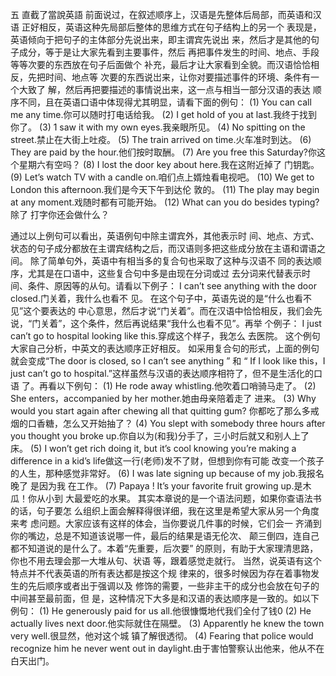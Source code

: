 五
直截了當說英語
前面说过，在叙述顺序上，汉语是先整体后局部，而英语和汉语 正好相反，英语这种先局部后整体的思维方式在句子结构上的另一个 表现是，英语倾向于把句子的主体部分先说出来，即主谓宾先说出 来，然后才是其他的句子成分，等于是让大家先看到主要事件，然后 再把事件发生的时间、地点、手段等等次要的东西放在句子后面做个 补充，最后才让大家看到全貌。而汉语恰恰相反，先把时间、地点等 次要的东西说岀来，让你对要描述事件的环境、条件有一个大致了 解，然后再把要描述的事情说出来，这一点与相当一部分汉语的表达 顺序不同，且在英语口语中体现得尤其明显，请看下面的例句： 
(1) You can call me any time.你可以随时打电话给我。 
(2) I get hold of you at last.我终于找到你了。 
(3) 1 saw it with my own eyes.我亲眼所见。 
(4) No spitting on the street.禁止在大街上吐疫。 
(5) The train arrived on time.火车准时到达。 
(6) They are paid by the hour.他们按时取酬。 
(7) Are you free this Saturday?你这个星期六有空吗？ 
(8) I lost the door key about here.我在这附近掉了 门钥匙。 
(9) Let’s watch TV with a candle on.咱们点上婿烛看电视吧。 
(10) We get to London this afternoon.我们是今天下午到达伦 敦的。 
(11) The play may begin at any moment.戏随时都有可能开始。 
(12) What can you do besides typing?除了 打字你还会做什么？

通过以上例句可以看出，英语例句中除主谓宾外，其他表示时 间、地点、方式、状态的句子成分都放在主谓宾结构之后，而汉语则多把这些成分放在主语和谓语之间。 
除了简单句外，英语中有相当多的复合句也采取了这种与汉语不 同的表达顺序，尤其是在口语中，这些复合句中多是由现在分词或过 去分词来代替表示时间、条件、原因等的从句。请看以下例子： 
I can’t see anything with the door closed.门关着，我什么也看不 见。 
在这个句子中，英语先说的是“什么也看不见”这个要表达的 中心意思，然后才说“门关着”。而在汉语中恰恰相反，我们会先 说，“门关着”，这个条件，然后再说结果“我什么也看不见”。再举 个例子： 
I just can’t go to hospital looking like this.穿成这个样子，我怎么 去医院。 
这个例句大家自己分析，中英文的表达顺序正好相反。 
如采用复合句的形式，上面的例句就会变成“The door is closed, so I can’t see anything ” 和 “ If I look like this，I just can’t go to hospital.”这样虽然与汉语的表达顺序相符了，但不是生活化的口语 了。再看以下例句： 
(1) He rode away whistling.他吹着口哨骑马走了。 
(2) She enters，accompanied by her mother.她由母亲陪着走了 进来。 
(3) Why would you start again after chewing all that quitting gum? 
你都吃了那么多戒烟的口香糖，怎么又开始抽了？ 
(4) You slept with somebody three hours after you thought you broke up.你自以为(和我)分手了，三小时后就又和别人上了床。 
(5) I won’t get rich doing it, but it’s cool knowing you’re making a difference in a kid’s life做这一行(老师)发不了财，但想到你有可能 改变一个孩子的人生，那种感觉非常好。 
(6) I was late signing up because of my job.我报名晚了 是因为我 在工作。
(7) Papaya ! It’s your favorite fruit growing up.是木瓜！你从小到 大最爱吃的水果。 
其实本章说的是一个语法问题，如果你查语法书的话，句子要怎 么组织上面会解释得很详细，我在这里是希望大家从另一个角度来考 虑问题。大家应该有这样的体会，当你要说几件事的时候，它们会一 齐涌到你的嘴边，总是不知道该说哪一件，最后的结果是语无伦次、 颠三倒四，连自己都不知道说的是什么了。本着“先重要，后次要” 的原则，有助于大家理清思路，你也不用去理会那一大堆从句、状语 等，跟着感觉走就行。 
当然，说英语有这个特点并不代表英语的所有表达都是按这个规 律来的，很多时候因为存在着事物发生的先后顺序或者出于强调以及 修饰的需要，一些非主干的成分也会放在句子的中间甚至最前面，但 是，这种情况下大多是和汉语的表达顺序是一致的。如以下例句： 
(1) He generously paid for us all.他很慷慨地代我们全付了钱0 
(2) He actually lives next door.他实际就住在隔壁。 
(3) Apparently he knew the town very well.很显然，他对这个城 镇了解很透彻。 
(4) Fearing that police would recognize him he never went out in daylight.由于害怕警察认出他来，他从不在白天出门。
